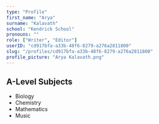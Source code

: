 ```yaml
---
type: "Profile"
first_name: "Arya"
surname: "Kalavath"
school: "Kendrick School"
pronouns: ""
role: ["Writer", "Editor"]
userID: "cd917bfa-a33b-48f6-8279-a276a2811800"
slug: "/profiles/cd917bfa-a33b-48f6-8279-a276a2811800"
profile_picture: "Arya Kalavath.png"
---
```


## A-Level Subjects

- Biology
- Chemistry
- Mathematics
- Music
    